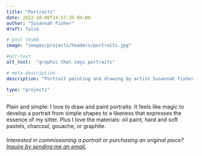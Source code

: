 ```yaml
---
title: "Portraits"
date: 2022-10-08T14:57:35-04:00
author: "Susannah Fisher"
draft: false

# post thumb
image: "images/projects/headers/portraits.jpg"

#alt-text
alt_text:  "graphic that says portraits"

# meta description
description: "Portrait painting and drawing by artist Susannah Fisher. She makes portraits using oil paint, soft pastels, or charcoal."

type: "projects"
---
```

Plain and simple: I love to draw and paint portraits. It feels like magic to develop a portrait from simple shapes to a likeness that expresses the essence of my sitter. Plus I love the materials: oil paint, hard and soft pastels, charcoal, gouache, or graphite.
<br>
<h6>Interested in commissioning a portrait or purchasing an original piece? <a href="mailto:info@susannahfisher.art">Inquire by sending me an email.</a></h6>